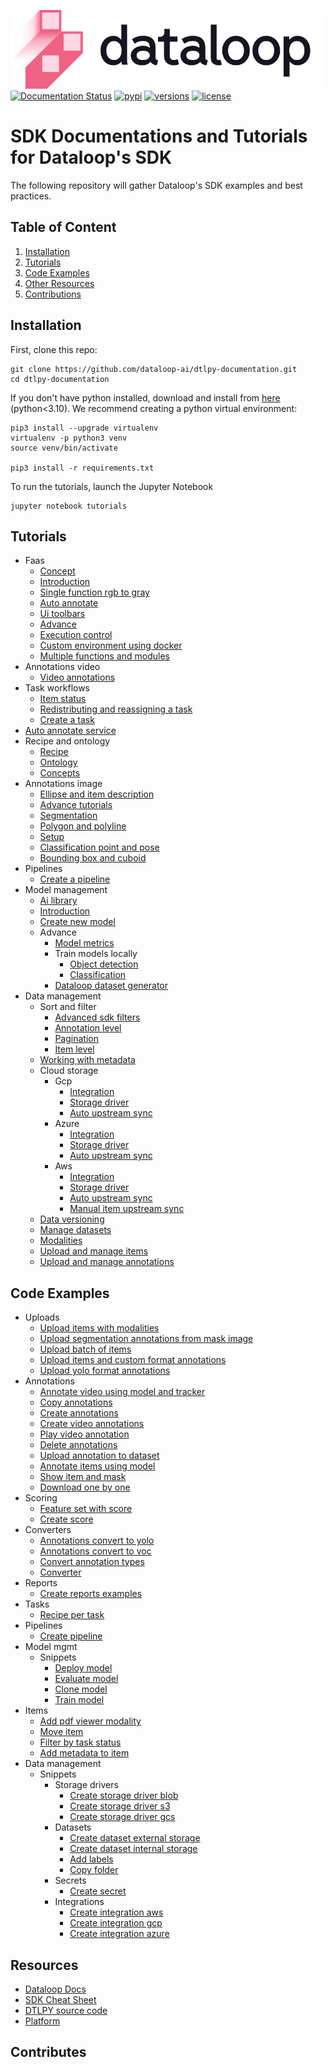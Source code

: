 ![LOGO](assets/site/logo.svg)
[![Documentation Status](https://readthedocs.org/projects/dtlpy/badge/?version=latest)](https://sdk-docs.dataloop.ai/en/latest/?badge=latest)
[![pypi](https://img.shields.io/pypi/v/dtlpy.svg)](https://pypi.org/project/dtlpy/)
[![versions](https://img.shields.io/pypi/pyversions/dtlpy.svg)](https://github.com/dataloop-ai/dtlpy)
[![license](https://img.shields.io/github/license/dataloop-ai/dtlpy-documentation.svg)](https://github.com/dataloop-ai/dtlpy-documentation/blob/master/LICENSE)

# SDK Documentations and Tutorials for Dataloop's SDK

The following repository will gather Dataloop's SDK examples and best practices.

## Table of Content

1. [Installation](#installation)
1. [Tutorials](#tutorials)
1. [Code Examples](#code-examples)
1. [Other Resources](#resources)
1. [Contributions](#contributes)

## Installation

First, clone this repo:

```
git clone https://github.com/dataloop-ai/dtlpy-documentation.git
cd dtlpy-documentation
```

If you don't have python installed, download and install from [here](https://www.python.org/downloads/) (python<3.10).
We recommend creating a python virtual environment:

```
pip3 install --upgrade virtualenv
virtualenv -p python3 venv
source venv/bin/activate

pip3 install -r requirements.txt
```

To run the tutorials, launch the Jupyter Notebook

```
jupyter notebook tutorials
```

## Tutorials

* Faas
  *  [Concept](tutorials/faas/concept/chapter.ipynb)
  *  [Introduction](tutorials/faas/introduction/chapter.ipynb)
  *  [Single function rgb to gray](tutorials/faas/single_function_rgb_to_gray/chapter.ipynb)
  *  [Auto annotate](tutorials/faas/auto_annotate/chapter.ipynb)
  *  [Ui toolbars](tutorials/faas/ui_toolbars/chapter.ipynb)
  *  [Advance](tutorials/faas/advance/chapter.ipynb)
  *  [Execution control](tutorials/faas/execution_control/chapter.ipynb)
  *  [Custom environment using docker](tutorials/faas/custom_environment_using_docker/chapter.ipynb)
  *  [Multiple functions and modules](tutorials/faas/multiple_functions_and_modules/chapter.ipynb)
* Annotations video
  *  [Video annotations](tutorials/annotations_video/video_annotations/chapter.ipynb)
* Task workflows
  *  [Item status](tutorials/task_workflows/item_status/chapter.ipynb)
  *  [Redistributing and reassigning a task](tutorials/task_workflows/redistributing_and_reassigning_a_task/chapter.ipynb)
  *  [Create a task](tutorials/task_workflows/create_a_task/chapter.ipynb)
*  [Auto annotate service](tutorials/auto_annotate_service/chapter.ipynb)
* Recipe and ontology
  *  [Recipe](tutorials/recipe_and_ontology/recipe/chapter.ipynb)
  *  [Ontology](tutorials/recipe_and_ontology/ontology/chapter.ipynb)
  *  [Concepts](tutorials/recipe_and_ontology/concepts/chapter.ipynb)
* Annotations image
  *  [Ellipse and item description](tutorials/annotations_image/ellipse_and_item_description/chapter.ipynb)
  *  [Advance tutorials](tutorials/annotations_image/advance_tutorials/chapter.ipynb)
  *  [Segmentation](tutorials/annotations_image/segmentation/chapter.ipynb)
  *  [Polygon and polyline](tutorials/annotations_image/polygon_and_polyline/chapter.ipynb)
  *  [Setup](tutorials/annotations_image/setup/chapter.ipynb)
  *  [Classification point and pose](tutorials/annotations_image/classification_point_and_pose/chapter.ipynb)
  *  [Bounding box and cuboid](tutorials/annotations_image/bounding_box_and_cuboid/chapter.ipynb)
* Pipelines
  *  [Create a pipeline](tutorials/pipelines/create_a_pipeline/chapter.ipynb)
* Model management
  *  [Ai library](tutorials/model_management/ai_library/chapter.ipynb)
  *  [Introduction](tutorials/model_management/introduction/chapter.ipynb)
  *  [Create new model](tutorials/model_management/create_new_model/chapter.ipynb)
  * Advance
    *  [Model metrics](tutorials/model_management/advance/model_metrics/chapter.ipynb)
    * Train models locally
      *  [Object detection](tutorials/model_management/advance/train_models_locally/object_detection/chapter.ipynb)
      *  [Classification](tutorials/model_management/advance/train_models_locally/classification/chapter.ipynb)
    *  [Dataloop dataset generator](tutorials/model_management/advance/dataloop_dataset_generator/chapter.ipynb)
* Data management
  * Sort and filter
    *  [Advanced sdk filters](tutorials/data_management/sort_and_filter/advanced_sdk_filters/chapter.ipynb)
    *  [Annotation level](tutorials/data_management/sort_and_filter/annotation_level/chapter.ipynb)
    *  [Pagination](tutorials/data_management/sort_and_filter/pagination/chapter.ipynb)
    *  [Item level](tutorials/data_management/sort_and_filter/item_level/chapter.ipynb)
  *  [Working with metadata](tutorials/data_management/working_with_metadata/chapter.ipynb)
  * Cloud storage
    * Gcp
      *  [Integration](tutorials/data_management/cloud_storage/gcp/integration/chapter.ipynb)
      *  [Storage driver](tutorials/data_management/cloud_storage/gcp/storage_driver/chapter.ipynb)
      *  [Auto upstream sync](tutorials/data_management/cloud_storage/gcp/auto_upstream_sync/chapter.ipynb)
    * Azure
      *  [Integration](tutorials/data_management/cloud_storage/azure/integration/chapter.ipynb)
      *  [Storage driver](tutorials/data_management/cloud_storage/azure/storage_driver/chapter.ipynb)
      *  [Auto upstream sync](tutorials/data_management/cloud_storage/azure/auto_upstream_sync/chapter.ipynb)
    * Aws
      *  [Integration](tutorials/data_management/cloud_storage/aws/integration/chapter.ipynb)
      *  [Storage driver](tutorials/data_management/cloud_storage/aws/storage_driver/chapter.ipynb)
      *  [Auto upstream sync](tutorials/data_management/cloud_storage/aws/auto_upstream_sync/chapter.ipynb)
      *  [Manual item upstream sync](tutorials/data_management/cloud_storage/aws/manual_item_upstream_sync/chapter.ipynb)
  *  [Data versioning](tutorials/data_management/data_versioning/chapter.ipynb)
  *  [Manage datasets](tutorials/data_management/manage_datasets/chapter.ipynb)
  *  [Modalities](tutorials/data_management/modalities/chapter.ipynb)
  *  [Upload and manage items](tutorials/data_management/upload_and_manage_items/chapter.ipynb)
  *  [Upload and manage annotations](tutorials/data_management/upload_and_manage_annotations/chapter.ipynb)

## Code Examples

* Uploads
  *  [Upload items with modalities](examples/uploads/upload_items_with_modalities.py)
  *  [Upload segmentation annotations from mask image](examples/uploads/upload_segmentation_annotations_from_mask_image.py)
  *  [Upload batch of items](examples/uploads/upload_batch_of_items.py)
  *  [Upload items and custom format annotations](examples/uploads/upload_items_and_custom_format_annotations.py)
  *  [Upload yolo format annotations](examples/uploads/upload_yolo_format_annotations.py)
* Annotations
  *  [Annotate video using model and tracker](examples/annotations/annotate_video_using_model_and_tracker.py)
  *  [Copy annotations](examples/annotations/copy_annotations.py)
  *  [Create annotations](examples/annotations/create_annotations.py)
  *  [Create video annotations](examples/annotations/create_video_annotations.py)
  *  [Play video annotation](examples/annotations/play_video_annotation.py)
  *  [Delete annotations](examples/annotations/delete_annotations.py)
  *  [Upload annotation to dataset](examples/annotations/upload_annotation_to_dataset.py)
  *  [Annotate items using model](examples/annotations/annotate_items_using_model.py)
  *  [Show item and mask](examples/annotations/show_item_and_mask.py)
  *  [Download one by one](examples/annotations/download_one_by_one.py)
* Scoring
  *  [Feature set with score](examples/scoring/feature_set_with_score.py)
  *  [Create score](examples/scoring/create_score.py)
* Converters
  *  [Annotations convert to yolo](examples/converters/annotations_convert_to_yolo.py)
  *  [Annotations convert to voc](examples/converters/annotations_convert_to_voc.py)
  *  [Convert annotation types](examples/converters/convert_annotation_types.py)
  *  [Converter](examples/converters/converter.py)
* Reports
  *  [Create reports examples](examples/reports/create_reports_examples.py)
* Tasks
  *  [Recipe per task](examples/tasks/recipe_per_task.py)
* Pipelines
  *  [Create pipeline](examples/pipelines/create_pipeline.py)
* Model mgmt
  * Snippets
    *  [Deploy model](examples/model_mgmt/snippets/deploy_model.py)
    *  [Evaluate model](examples/model_mgmt/snippets/evaluate_model.py)
    *  [Clone model](examples/model_mgmt/snippets/clone_model.py)
    *  [Train model](examples/model_mgmt/snippets/train_model.py)
* Items
  *  [Add pdf viewer modality](examples/items/add_pdf_viewer_modality.py)
  *  [Move item](examples/items/move_item.py)
  *  [Filter by task status](examples/items/filter_by_task_status.py)
  *  [Add metadata to item](examples/items/add_metadata_to_item.py)
* Data management
  * Snippets
    * Storage drivers
      *  [Create storage driver blob](examples/data_management/snippets/storage_drivers/create_storage_driver_blob.py)
      *  [Create storage driver s3](examples/data_management/snippets/storage_drivers/create_storage_driver_s3.py)
      *  [Create storage driver gcs](examples/data_management/snippets/storage_drivers/create_storage_driver_gcs.py)
    * Datasets
      *  [Create dataset external storage](examples/data_management/snippets/datasets/create_dataset_external_storage.py)
      *  [Create dataset internal storage](examples/data_management/snippets/datasets/create_dataset_internal_storage.py)
      *  [Add labels](examples/data_management/snippets/datasets/add_labels.py)
      *  [Copy folder](examples/data_management/snippets/datasets/copy_folder.py)
    * Secrets
      *  [Create secret](examples/data_management/snippets/secrets/create_secret.py)
    * Integrations
      *  [Create integration aws](examples/data_management/snippets/integrations/create_integration_aws.py)
      *  [Create integration gcp](examples/data_management/snippets/integrations/create_integration_gcp.py)
      *  [Create integration azure](examples/data_management/snippets/integrations/create_integration_azure.py)

## Resources

* [Dataloop Docs](https://dataloop.ai/docs)
* [SDK Cheat Sheet](https://dataloop.ai/docs/sdk-cheatsheet?highlight=cheat)
* [DTLPY source code](https://github.com/dataloop-ai/dtlpy)
* [Platform](https://console.dataloop.ai/)

## Contributes
